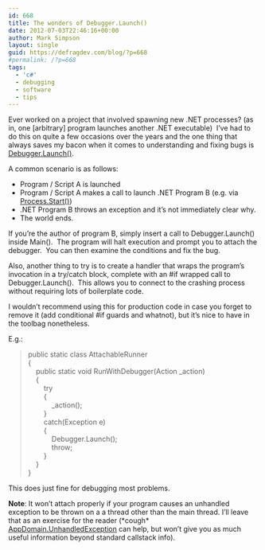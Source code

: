 ```yaml
---
id: 668
title: The wonders of Debugger.Launch()
date: 2012-07-03T22:46:16+00:00
author: Mark Simpson
layout: single
guid: https://defragdev.com/blog/?p=668
#permalink: /?p=668
tags:
  - 'c#'
  - debugging
  - software
  - tips
---
```

Ever worked on a project that involved spawning new .NET processes? (as in, one [arbitrary] program launches another .NET executable)&#160; I’ve had to do this on quite a few occasions over the years and the one thing that always saves my bacon when it comes to understanding and fixing bugs is [Debugger.Launch()](http://msdn.microsoft.com/en-us/library/system.diagnostics.debugger.launch.aspx).

A common scenario is as follows:

  * Program / Script A is launched
  * Program / Script A makes a call to launch .NET Program B (e.g. via [Process.Start()](http://msdn.microsoft.com/en-us/library/system.diagnostics.process.start.aspx))
  * .NET Program B throws an exception and it’s not immediately clear why.
  * The world ends.&#160; 

If you’re the author of program B, simply insert a call to Debugger.Launch() inside Main().&#160; The program will halt execution and prompt you to attach the debugger.&#160; You can then examine the conditions and fix the bug.&#160; 

Also, another thing to try is to create a handler that wraps the program’s invocation in a try/catch block, complete with an #if wrapped call to Debugger.Launch().&#160; This allows you to connect to the crashing process without requiring lots of boilerplate code.

I wouldn’t recommend using this for production code in case you forget to remove it (add conditional #if guards and whatnot), but it’s nice to have in the toolbag nonetheless.

E.g.:

> public static class AttachableRunner  
> {&#160;&#160;&#160;  
> &#160;&#160;&#160; public static void RunWithDebugger(Action _action)  
> &#160;&#160;&#160; {  
> &#160;&#160;&#160;&#160;&#160;&#160;&#160; try  
> &#160;&#160;&#160;&#160;&#160;&#160;&#160; {  
> &#160;&#160;&#160;&#160;&#160;&#160;&#160;&#160;&#160;&#160;&#160; _action();  
> &#160;&#160;&#160;&#160;&#160;&#160;&#160; }  
> &#160;&#160;&#160;&#160;&#160;&#160;&#160; catch(Exception e)  
> &#160;&#160;&#160;&#160;&#160;&#160;&#160; {  
> &#160;&#160;&#160;&#160;&#160;&#160;&#160;&#160;&#160;&#160;&#160; Debugger.Launch();  
> &#160;&#160;&#160;&#160;&#160;&#160;&#160;&#160;&#160;&#160;&#160; throw;  
> &#160;&#160;&#160;&#160;&#160;&#160;&#160; }  
> &#160;&#160;&#160; }  
> }

This does just fine for debugging most problems.&#160; 

**Note**: It won’t attach properly if your program causes an unhandled exception to be thrown on a a thread other than the main thread. I’ll leave that as an exercise for the reader (\*cough\* [AppDomain.UnhandledException](http://msdn.microsoft.com/en-us/library/system.appdomain.unhandledexception.aspx) can help, but won’t give you as much useful information beyond standard callstack info).